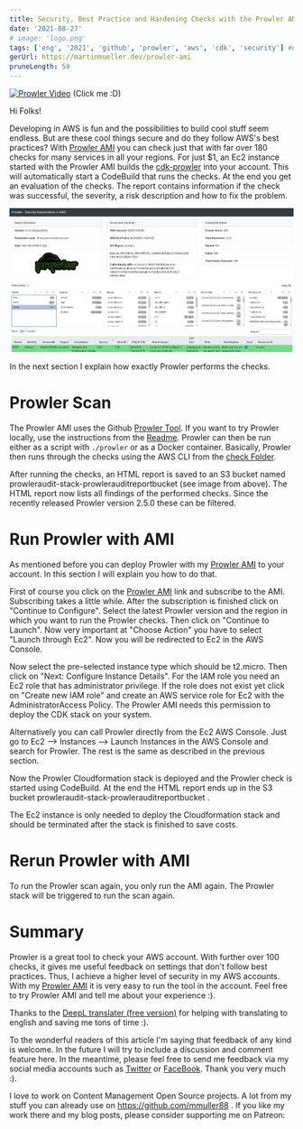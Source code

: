 ```yaml
---
title: Security, Best Practice and Hardening Checks with the Prowler AMI
date: '2021-08-27'
# image: 'logo.png'
tags: ['eng', '2021', 'github', 'prowler', 'aws', 'cdk', 'security'] #nofeed
gerUrl: https://martinmueller.dev/prowler-ami
pruneLength: 50
---
```

[![Prowler Video](https://img.youtube.com/vi/4JYaGylXEMc/0.jpg)](https://www.youtube.com/watch?v=4JYaGylXEMc)
(Click me :D)

Hi Folks!

Developing in AWS is fun and the possibilities to build cool stuff seem endless. But are these cool things secure and do they follow AWS's best practices? With [Prowler AMI](https://aws.amazon.com/marketplace/pp/prodview-jlwcdlc3weta6) you can check just that with far over 180 checks for many services in all your regions. For just $1, an Ec2 instance started with the Prowler AMI builds the [cdk-prowler](https://github.com/mmuller88/cdk-prowler) into your account. This will automatically start a CodeBuild that runs the checks. At the end you get an evaluation of the checks. The report contains information if the check was successful, the severity, a risk description and how to fix the problem.

![HTML Report](https://raw.githubusercontent.com/mmuller88/mmblog/master/content/prowler-ami/html-out.png)

In the next section I explain how exactly Prowler performs the checks.

# Prowler Scan
The Prowler AMI uses the Github [Prowler Tool](https://github.com/toniblyx/prowler). If you want to try Prowler locally, use the instructions from the [Readme](https://github.com/toniblyx/prowler#requirements-and-installation). Prowler can then be run either as a script with `./prowler` or as a Docker container. Basically, Prowler then runs through the checks using the AWS CLI from the [check Folder](https://github.com/toniblyx/prowler/tree/master/checks).

After running the checks, an HTML report is saved to an S3 bucket named prowleraudit-stack-prowlerauditreportbucket (see image from above). The HTML report now lists all findings of the performed checks. Since the recently released Prowler version 2.5.0 these can be filtered.

# Run Prowler with AMI
As mentioned before you can deploy Prowler with my [Prowler AMI](https://aws.amazon.com/marketplace/pp/prodview-jlwcdlc3weta6) to your account. In this section I will explain you how to do that.

First of course you click on the [Prowler AMI](https://aws.amazon.com/marketplace/pp/prodview-jlwcdlc3weta6) link and subscribe to the AMI. Subscribing takes a little while. After the subscription is finished click on "Continue to Configure". Select the latest Prowler version and the region in which you want to run the Prowler checks. Then click on "Continue to Launch". Now very important at "Choose Action" you have to select "Launch through Ec2". Now you will be redirected to Ec2 in the AWS Console.

Now select the pre-selected instance type which should be t2.micro. Then click on "Next: Configure Instance Details". For the IAM role you need an Ec2 role that has administrator privilege. If the role does not exist yet click on "Create new IAM role" and create an AWS service role for Ec2 with the AdministratorAccess Policy. The Prowler AMI needs this permission to deploy the CDK stack on your system.

Alternatively you can call Prowler directly from the Ec2 AWS Console. Just go to Ec2 --> Instances --> Launch Instances in the AWS Console and search for Prowler. The rest is the same as described in the previous section.

Now the Prowler Cloudformation stack is deployed and the Prowler check is started using CodeBuild. At the end the HTML report ends up in the S3 bucket prowleraudit-stack-prowlerauditreportbucket .

The Ec2 instance is only needed to deploy the Cloudformation stack and should be terminated after the stack is finished to save costs.

# Rerun Prowler with AMI
To run the Prowler scan again, you only run the AMI again. The Prowler stack will be triggered to run the scan again.

# Summary
Prowler is a great tool to check your AWS account. With further over 100 checks, it gives me useful feedback on settings that don't follow best practices. Thus, I achieve a higher level of security in my AWS accounts. With my [Prowler AMI](https://aws.amazon.com/marketplace/pp/prodview-jlwcdlc3weta6) it is very easy to run the tool in the account. Feel free to try Prowler AMI and tell me about your experience :).

Thanks to the [DeepL translater (free version)](https://DeepL.com/Translator) for helping with translating to english and saving me tons of time :).

To the wonderful readers of this article I'm saying that feedback of any kind is welcome. In the future I will try to include a discussion and comment feature here. In the meantime, please feel free to send me feedback via my social media accounts such as [Twitter](https://twitter.com/MartinMueller_) or [FaceBook](https://facebook.com/martin.muller.10485). Thank you very much :).

I love to work on Content Management Open Source projects. A lot from my stuff you can already use on https://github.com/mmuller88 . If you like my work there and my blog posts, please consider supporting me on Patreon:

 